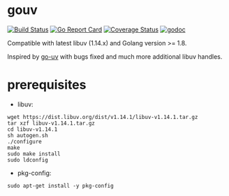 # gouv

[![Build Status](https://travis-ci.org/linxGnu/gouv.svg?branch=master)](https://travis-ci.org/linxGnu/gouv)
[![Go Report Card](https://goreportcard.com/badge/github.com/linxGnu/gouv)](https://goreportcard.com/report/github.com/linxGnu/gouv)
[![Coverage Status](https://coveralls.io/repos/github/linxGnu/gouv/badge.svg?branch=master)](https://coveralls.io/github/linxGnu/gouv?branch=master)
[![godoc](https://img.shields.io/badge/docs-GoDoc-green.svg)](https://godoc.org/github.com/linxGnu/gouv)

Compatible with latest libuv (1.14.x) and Golang version >= 1.8. 

Inspired by [go-uv](https://github.com/mattn/go-uv) with bugs fixed and much more additional libuv handles.

# prerequisites

* libuv:

```
wget https://dist.libuv.org/dist/v1.14.1/libuv-v1.14.1.tar.gz
tar xzf libuv-v1.14.1.tar.gz
cd libuv-v1.14.1
sh autogen.sh
./configure
make
sudo make install
sudo ldconfig
```

* pkg-config:

```
sudo apt-get install -y pkg-config
```